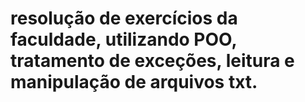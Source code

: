 # resolução de exercícios da faculdade, utilizando POO, tratamento de exceções, leitura e manipulação de arquivos txt.
